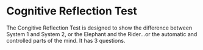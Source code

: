 # Cognitive Reflection Test


The Congitive Reflection Test is designed to show the difference between System 1 and System 2, or the Elephant and the Rider...or the automatic and controlled parts of the mind. It has 3 questions.



